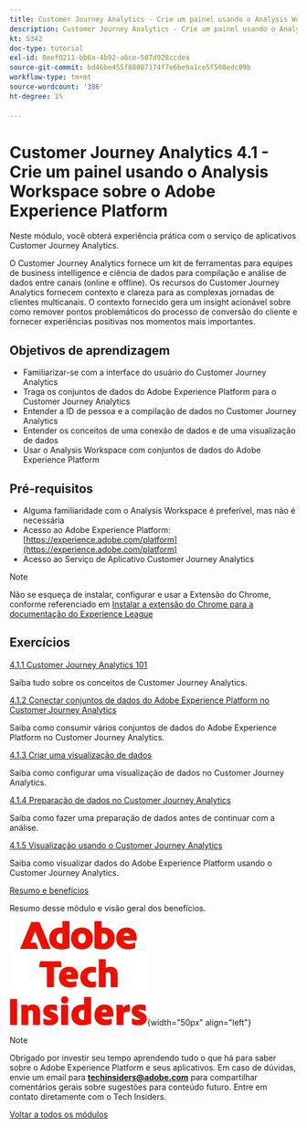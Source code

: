 ```yaml
---
title: Customer Journey Analytics - Crie um painel usando o Analysis Workspace sobre o Adobe Experience Platform
description: Customer Journey Analytics - Crie um painel usando o Analysis Workspace sobre o Adobe Experience Platform
kt: 5342
doc-type: tutorial
exl-id: 0eef0211-bb6a-4b92-a6ce-507d928ccdea
source-git-commit: bd46be455f88007174f7e6be9a1ce5f508edc09b
workflow-type: tm+mt
source-wordcount: '386'
ht-degree: 1%

---
```


# Customer Journey Analytics 4.1 - Crie um painel usando o Analysis Workspace sobre o Adobe Experience Platform

Neste módulo, você obterá experiência prática com o serviço de aplicativos Customer Journey Analytics.

O Customer Journey Analytics fornece um kit de ferramentas para equipes de business intelligence e ciência de dados para compilação e análise de dados entre canais (online e offline). Os recursos do Customer Journey Analytics fornecem contexto e clareza para as complexas jornadas de clientes multicanais. O contexto fornecido gera um insight acionável sobre como remover pontos problemáticos do processo de conversão do cliente e fornecer experiências positivas nos momentos mais importantes.

## Objetivos de aprendizagem

- Familiarizar-se com a interface do usuário do Customer Journey Analytics
- Traga os conjuntos de dados do Adobe Experience Platform para o Customer Journey Analytics
- Entender a ID de pessoa e a compilação de dados no Customer Journey Analytics
- Entender os conceitos de uma conexão de dados e de uma visualização de dados
- Usar o Analysis Workspace com conjuntos de dados do Adobe Experience Platform

## Pré-requisitos

- Alguma familiaridade com o Analysis Workspace é preferível, mas não é necessária
- Acesso ao Adobe Experience Platform: [https://experience.adobe.com/platform](https://experience.adobe.com/platform)
- Acesso ao Serviço de Aplicativo Customer Journey Analytics

>[!NOTE]
>
>Não se esqueça de instalar, configurar e usar a Extensão do Chrome, conforme referenciado em [Instalar a extensão do Chrome para a documentação do Experience League](../../gettingstarted/gettingstarted/ex1.md)

## Exercícios

[4.1.1 Customer Journey Analytics 101](./ex1.md)

Saiba tudo sobre os conceitos de Customer Journey Analytics.

[4.1.2 Conectar conjuntos de dados do Adobe Experience Platform no Customer Journey Analytics](./ex2.md)

Saiba como consumir vários conjuntos de dados do Adobe Experience Platform no Customer Journey Analytics.

[4.1.3 Criar uma visualização de dados](./ex3.md)

Saiba como configurar uma visualização de dados no Customer Journey Analytics.

[4.1.4 Preparação de dados no Customer Journey Analytics](./ex4.md)

Saiba como fazer uma preparação de dados antes de continuar com a análise.

[4.1.5 Visualização usando o Customer Journey Analytics](./ex5.md)

Saiba como visualizar dados do Adobe Experience Platform usando o Customer Journey Analytics.

[Resumo e benefícios](./summary.md)

Resumo desse módulo e visão geral dos benefícios.

![Informantes técnicos](./../../../assets/images/techinsiders.png){width="50px" align="left"}

>[!NOTE]
>
>Obrigado por investir seu tempo aprendendo tudo o que há para saber sobre o Adobe Experience Platform e seus aplicativos. Em caso de dúvidas, envie um email para **techinsiders@adobe.com** para compartilhar comentários gerais sobre sugestões para conteúdo futuro. Entre em contato diretamente com o Tech Insiders.

[Voltar a todos os módulos](../../../overview.md)

